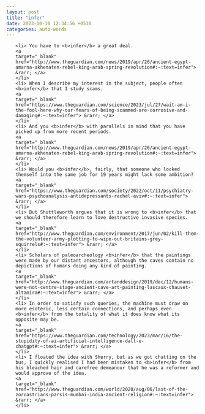 ```yaml
---
layout: post
title: "infer"
date: 2023-10-10 12:34:56 +0530
categories: auto-words
---
```

<ol>

    <li> You have to <b>infer</b> a great deal.
    <a 
    target="_blank" 
    href="http://www.theguardian.com/news/2019/apr/26/ancient-egypt-amarna-akhenaten-rebel-king-arab-spring-revolution#:~:text=infer"> &rarr; </a>
    </li>
    <li> When I describe my interest in the subject, people often <b>infer</b> that I study scams.
    <a 
    target="_blank" 
    href="https://www.theguardian.com/science/2023/jul/27/wait-am-i-the-fool-here-why-our-fears-of-being-scammed-are-corrosive-and-damaging#:~:text=infer"> &rarr; </a>
    </li>
    <li> And you <b>infer</b> with parallels in mind that you have picked up from more recent periods.
    <a 
    target="_blank" 
    href="http://www.theguardian.com/news/2019/apr/26/ancient-egypt-amarna-akhenaten-rebel-king-arab-spring-revolution#:~:text=infer"> &rarr; </a>
    </li>
    <li> Would you <b>infer</b>, fairly, that someone who locked themself into the same job for 19 years might lack some ambition?
    <a 
    target="_blank" 
    href="https://www.theguardian.com/society/2022/oct/11/psychiatry-wars-psychoanalysis-antidepressants-rachel-aviv#:~:text=infer"> &rarr; </a>
    </li>
    <li> But Shuttleworth argues that it is wrong to <b>infer</b> that we should therefore learn to love destructive invasive species.
    <a 
    target="_blank" 
    href="http://www.theguardian.com/environment/2017/jun/02/kill-them-the-volunteer-army-plotting-to-wipe-out-britains-grey-squirrels#:~:text=infer"> &rarr; </a>
    </li>
    <li> Scholars of paleoarcheology <b>infer</b> that the paintings were made by our distant ancestors, although the caves contain no depictions of humans doing any kind of painting.
    <a 
    target="_blank" 
    href="http://www.theguardian.com/artanddesign/2019/dec/12/humans-were-not-centre-stage-ancient-cave-art-painting-lascaux-chauvet-altamira#:~:text=infer"> &rarr; </a>
    </li>
    <li> In order to satisfy such queries, the machine must draw on more esoteric, less certain connections, and perhaps even <b>infer</b> from the totality of what it does know what its opposite may be.
    <a 
    target="_blank" 
    href="https://www.theguardian.com/technology/2023/mar/16/the-stupidity-of-ai-artificial-intelligence-dall-e-chatgpt#:~:text=infer"> &rarr; </a>
    </li>
    <li> I floated the idea with Sherry, but as we got chatting on the bus, I quickly realised I had been mistaken to <b>infer</b> from his bleached hair and carefree demeanour that he was a reformer and would approve of the idea.
    <a 
    target="_blank" 
    href="http://www.theguardian.com/world/2020/aug/06/last-of-the-zoroastrians-parsis-mumbai-india-ancient-religion#:~:text=infer"> &rarr; </a>
    </li>